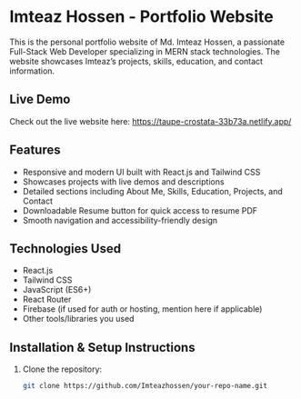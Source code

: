# Imteaz Hossen - Portfolio Website

This is the personal portfolio website of Md. Imteaz Hossen, a passionate Full-Stack Web Developer specializing in MERN stack technologies. The website showcases Imteaz’s projects, skills, education, and contact information.

## Live Demo

Check out the live website here: https://taupe-crostata-33b73a.netlify.app/

## Features

- Responsive and modern UI built with React.js and Tailwind CSS
- Showcases projects with live demos and descriptions
- Detailed sections including About Me, Skills, Education, Projects, and Contact
- Downloadable Resume button for quick access to resume PDF
- Smooth navigation and accessibility-friendly design

## Technologies Used

- React.js
- Tailwind CSS
- JavaScript (ES6+)
- React Router
- Firebase (if used for auth or hosting, mention here if applicable)
- Other tools/libraries you used

## Installation & Setup Instructions

1. Clone the repository:

   ```bash
   git clone https://github.com/Imteazhossen/your-repo-name.git
